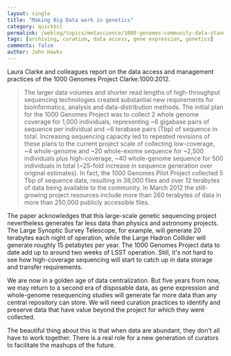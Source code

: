 ```yaml
---
layout: single 
title: "Making Big Data work in genetics" 
category: quickbit
permalink: /weblog/topics/metascience/1000-genomes-community-data-standards-2012.html
tags: [archiving, curation, data access, gene expression, genetics] 
comments: false 
author: John Hawks 
---
```


Laura Clarke and colleagues report on the data access and management practices of the 1000 Genomes Project <bib>Clarke:1000:2012</bib>. 

<blockquote>The larger data volumes and shorter read lengths of high-throughput sequencing technologies created substantial new requirements for bioinformatics, analysis and data-distribution methods. The initial plan for the 1000 Genomes Project was to collect 2 whole genome coverage for 1,000 individuals, representing ~6 gigabase pairs of sequence per individual and ~6 terabase pairs (Tbp) of sequence in total. Increasing sequencing capacity led to repeated revisions of these plans to the current project scale of collecting low-coverage, ~4 whole-genome and ~20 whole-exome sequence for ~2,500 individuals plus high-coverage, ~40 whole-genome sequence for 500 individuals in total (~25-fold increase in sequence generation over original estimates). In fact, the 1000 Genomes Pilot Project collected 5 Tbp of sequence data, resulting in 38,000 files and over 12 terabytes of data being available to the community. In March 2012 the still-growing project resources include more than 260 terabytes of data in more than 250,000 publicly accessible files.</blockquote>

The paper acknowledges that this large-scale genetic sequencing project nevertheless generates far less data than physics and astronomy projects. The Large Synoptic Survey Telescope, for example, will generate 20 terabytes each night of operation, while the Large Hadron Collider will generate roughly 15 petabytes per year. The 1000 Genomes Project data to date add up to around two weeks of LSST operation. Still, it's not hard to see how high-coverage sequencing will start to catch up in data storage and transfer requirements. 

We are now in a golden age of data centralization. But five years from now, we may return to a second era of disposable data, as gene expression and whole-genome resequencing studies will generate far more data than any central repository can store. We will need curation practices to identify and preserve data that have value beyond the project for which they were collected. 

The beautiful thing about this is that when data are abundant, they don't all have to work together. There is a real role for a new generation of curators to facilitate the mashups of the future. 

